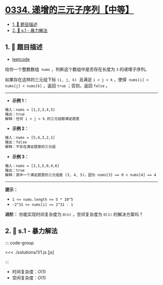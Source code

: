 # [0334. 递增的三元子序列【中等】](https://github.com/tnotesjs/TNotes.leetcode/tree/main/notes/0334.%20%E9%80%92%E5%A2%9E%E7%9A%84%E4%B8%89%E5%85%83%E5%AD%90%E5%BA%8F%E5%88%97%E3%80%90%E4%B8%AD%E7%AD%89%E3%80%91)

<!-- region:toc -->

- [1. 📝 题目描述](#1--题目描述)
- [2. 🎯 s.1 - 暴力解法](#2--s1---暴力解法)

<!-- endregion:toc -->

## 1. 📝 题目描述

- [leetcode](https://leetcode.cn/problems/increasing-triplet-subsequence/)

给你一个整数数组  `nums` ，判断这个数组中是否存在长度为 `3` 的递增子序列。

如果存在这样的三元组下标 `(i, j, k)`  且满足 `i < j < k` ，使得  `nums[i] < nums[j] < nums[k]` ，返回 `true` ；否则，返回 `false` 。

---

- **示例 1：**

```txt
输入：nums = [1,2,3,4,5]
输出：true
解释：任何 i < j < k 的三元组都满足题意
```

- **示例 2：**

```txt
输入：nums = [5,4,3,2,1]
输出：false
解释：不存在满足题意的三元组
```

- **示例 3：**

```txt
输入：nums = [2,1,5,0,4,6]
输出：true
解释：其中一个满足题意的三元组是 (3, 4, 5)，因为 nums[3] == 0 < nums[4] == 4 < nums[5] == 6
```

---

**提示：**

- `1 <= nums.length <= 5 * 10^5`
- `-2^31 <= nums[i] <= 2^31 - 1`

**进阶：** 你能实现时间复杂度为 `O(n)` ，空间复杂度为 `O(1)` 的解决方案吗？

## 2. 🎯 s.1 - 暴力解法

::: code-group

<<< ./solutions/1/1.js [js]

:::

- 时间复杂度：$O(1)$
- 空间复杂度：$O(1)$
